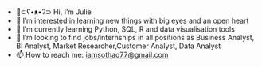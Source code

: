 - 👋⊂ʕ•ᴥ•ʔ⊃ Hi, I’m Julie
- 👀 I’m interested in learning new things with big eyes and an open heart
- 🌱 I’m currently learning Python, SQL, R and data visualisation tools
- 💞️ I’m looking to find jobs/internships in all positions as Business Analyst, BI Analyst, Market Researcher,Customer Analyst, Data Analyst
- 📫 How to reach me: iamsothao77@gmail.com

<!---
JulieUT/JulieUT is a ✨ special ✨ repository because its `README.md` (this file) appears on your GitHub profile.
You can click the Preview link to take a look at your changes.
--->
